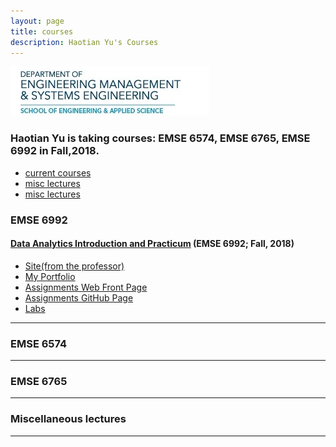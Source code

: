 ```yaml
---
layout: page
title: courses
description: Haotian Yu's Courses
---
```


 <img src="EEE.jpg" alt="EEE" title="EEE"/>

### Haotian Yu is taking courses: EMSE 6574, EMSE 6765, EMSE 6992 in Fall,2018.

<div class="navbar">
    <div class="navbar-inner">
        <ul class="nav">
            <li><a href="#a">current courses</a></li>
            <li><a href="#b">misc lectures</a></li>
          <li><a href="#l">misc lectures</a></li>
        </ul>
    </div>
</div>


### <a name="a"></a>EMSE 6992

#### [Data Analytics Introduction and Practicum](http://HaotianYu123.github.io) (EMSE 6992; Fall, 2018)

- [Site(from the professor)](https://bsharvey.github.io/)
- [My Portfolio](https://haotianyu123.github.io/)
- [Assignments Web Front Page](https://haotianyu123.github.io/pages/assignments.html)
- [Assignments GitHub Page](https://github.com/HaotianYu123/HaotianYu123.github.io/tree/master/Assignments)
- [Labs](https://github.com/bsharvey/EMSEDataAnalytics/tree/master/EMSE6992_Labs)

---


### <a name="b"></a>EMSE 6574


---
### <a name="c"></a>EMSE 6765

---
### <a name="l"></a>Miscellaneous lectures

---
